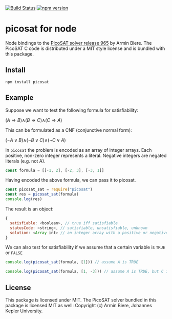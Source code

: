 [![Build Status](https://travis-ci.org/dirkschumacher/nodepicosat.svg?branch=master)](https://travis-ci.org/dirkschumacher/nodepicosat)
[![npm version](https://img.shields.io/npm/v/picosat.svg)](https://www.npmjs.com/package/picosat)

# picosat for node

Node bindings to the [PicoSAT solver release 965](http://fmv.jku.at/picosat/) by Armin Biere. The PicoSAT C code is distributed under a MIT style license and is bundled with this package.

## Install

```
npm install picosat
```

## Example


Suppose we want to test the following formula for satisfiability:

(*A* ⇒ *B*)∧(*B* ⇒ *C*)∧(*C* ⇒ *A*)

This can be formulated as a CNF (conjunctive normal form):

(¬*A* ∨ *B*)∧(¬*B* ∨ *C*)∧(¬*C* ∨ *A*)

In `picosat` the problem is encoded as an array of integer arrays. Each positive, non-zero integer represents a literal. Negative integers are negated literals (e.g. not A).

```js
const formula = [[-1, 2], [-2, 3], [-3, 1]]
```
Having encoded the above formula, we can pass it to picosat.

```js
const picosat_sat = require("picosat")
const res = picosat_sat(formula)
console.log(res)
```

The result is an object:

```js
{
  satisfiable: <boolean>, // true iff satisfiable
  statusCode: <string>, // satisfiable, unsatisfiable, unknown
  solution: <Array int> // an integer array with a positive or negative value for each variable. Negative values means false, positive true.
}
```

We can also test for satisfiability if we assume that a certain variable is `TRUE` or `FALSE`

```js
console.log(picosat_sat(formula, [1])) // assume A is TRUE
```

```js
console.log(picosat_sat(formula, [1, -3])) // assume A is TRUE, but C is FALSE
```

## License

This package is licensed under MIT. The PicoSAT solver bundled in this package is licensed MIT as well: Copyright (c) Armin Biere, Johannes Kepler University.
